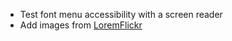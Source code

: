 - Test font menu accessibility with a screen reader
- Add images from [LoremFlickr](https://loremflickr.com)